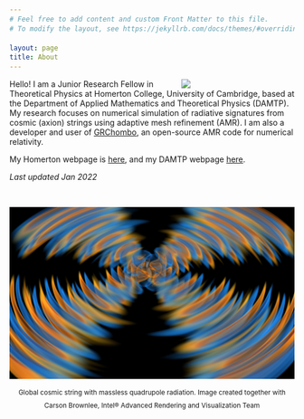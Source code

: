 ```yaml
---
# Feel free to add content and custom Front Matter to this file.
# To modify the layout, see https://jekyllrb.com/docs/themes/#overriding-theme-defaults

layout: page
title: About
---
```


<img src="https://amelialdrew.github.io/about/ProfilePicture.png" width="200" style="float:right">

Hello! I am a Junior Research Fellow in Theoretical Physics at Homerton College, University of Cambridge, based at the Department of Applied Mathematics and Theoretical Physics (DAMTP). My research focuses on numerical simulation of radiative signatures from cosmic (axion) strings using adaptive mesh refinement (AMR). I am also a developer and user of [GRChombo](https://www.grchombo.org/), an open-source AMR code for numerical relativity.

My Homerton webpage is [here](https://www.homerton.cam.ac.uk/people/amelia-drew), and my DAMTP webpage [here](https://www.damtp.cam.ac.uk/person/ad652).

_Last updated Jan 2022_

<br/>

![Global cosmic string with massless quadrupole radiation](ParaviewSnapshotMasslessAmp4Tilted.png)

<div align="center"><sup>Global cosmic string with massless quadrupole radiation. Image created together with Carson Brownlee, Intel® Advanced Rendering and Visualization Team<sup> 
